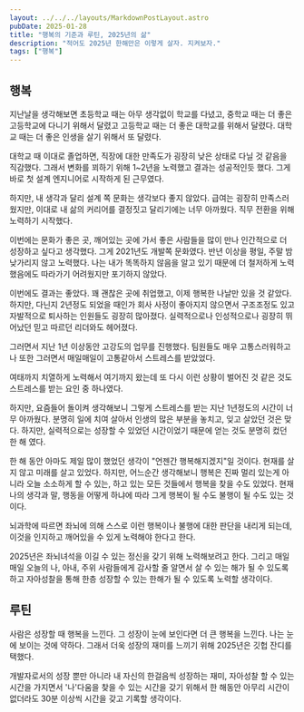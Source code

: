 ```yaml
---
layout: ../../../layouts/MarkdownPostLayout.astro
pubDate: 2025-01-28
title: "행복의 기준과 루틴, 2025년의 삶"
description: "적어도 2025년 한해만은 이렇게 살자. 지켜보자."
tags: ["행복"]
---
```


## 행복

지난날을 생각해보면 초등학교 때는 아무 생각없이 학교를 다녔고, 중학교 때는 더 좋은 고등학교에 다니기 위해서 달렸고 고등학교 때는 더 좋은 대학교를 위해서 달렸다.
대학교 때는 더 좋은 인생을 살기 위해서 또 달렸다.

대학교 때 이대로 졸업하면, 직장에 대한 만족도가 굉장히 낮은 상태로 다닐 것 같음을 직감했다. 그래서 변화를 꾀하기 위해 1~2년을 노력했고 결과는 성공적인듯 했다. 그게 바로 첫 설계 엔지니어로 시작하게 된 근무였다.

하지만, 내 생각과 달리 설계 쪽 문화는 생각보다 좋지 않았다. 급여는 굉장히 만족스러웠지만, 이대로 내 삶의 커리어를 결정짓고 달리기에는 너무 아까웠다. 직무 전환을 위해 노력하기 시작했다.

이번에는 문화가 좋은 곳, 깨어있는 곳에 가서 좋은 사람들을 많이 만나 인간적으로 더 성장하고 싶다고 생각했다. 그게 2021년도 개발쪽 문화였다. 반년 이상을 평일, 주말 밤낮가리지 않고 노력했다. 나는 내가 똑똑하지 않음을 알고 있기 때문에 더 철저하게 노력했음에도 따라가기 어려웠지만 포기하지 않았다.

이번에도 결과는 좋았다. 꽤 괜찮은 곳에 취업했고, 이제 행복한 나날만 있을 것 같았다. 하지만, 다닌지 2년정도 되었을 때인가 회사 사정이 좋아지지 않으면서 구조조정도 있고 자발적으로 퇴사하는 인원들도 굉장히 많아졌다. 실력적으로나 인성적으로나 굉장히 뛰어났던 믿고 따르던 리더와도 헤어졌다.

그러면서 지난 1년 이상동안 고강도의 업무를 진행했다. 팀원들도 매우 고통스러워하고 나 또한 그러면서 매일매일이 고통같아서 스트레스를 받았었다.

여태까지 치열하게 노력해서 여기까지 왔는데 또 다시 이런 상황이 벌어진 것 같은 것도 스트레스를 받는 요인 중 하나였다.

하지만, 요즘들어 돌이켜 생각해보니 그렇게 스트레스를 받는 지난 1년정도의 시간이 너무 아까웠다. 분명히 일에 치여 살아서 인생의 많은 부분을 놓치고, 잊고 살았던 것은 맞다. 하지만, 실력적으로는 성장할 수 있었던 시간이었기 때문에 얻는 것도 분명히 컸던 한 해 였다.

한 해 동안 아마도 제일 많이 했었던 생각이 "언젠간 행복해지겠지"일 것이다. 현재를 살지 않고 미래를 살고 있었다. 하지만, 어느순간 생각해보니 행복은 진짜 멀리 있는게 아니라 오늘 소소하게 할 수 있는, 하고 있는 모든 것들에서 행복을 찾을 수도 있었다. 현재 나의 생각과 말, 행동을 어떻게 하냐에 따라 그게 행복이 될 수도 불행이 될 수도 있는 것이다.

뇌과학에 따르면 좌뇌에 의해 스스로 이런 행복이나 불행에 대한 판단을 내리게 되는데, 이것을 인지하고 깨어있을 수 있게 노력해야 한다고 한다.

2025년은 좌뇌녀석을 이길 수 있는 정신을 갖기 위해 노력해보려고 한다. 그리고 매일매일 오늘의 나, 아내, 주위 사람들에게 감사할 줄 알면서 살 수 있는 해가 될 수 있도록 하고 자아성찰을 통해 한층 성장할 수 있는 한해가 될 수 있도록 노력할 생각이다.

## 루틴

사람은 성장할 때 행복을 느낀다. 그 성장이 눈에 보인다면 더 큰 행복을 느낀다.
나는 눈에 보이는 것에 약하다. 그래서 더욱 성장의 재미를 느끼기 위해 2025년은 깃헙 잔디를 택했다.

개발자로서의 성장 뿐만 아니라 내 자신의 한걸음씩 성장하는 재미, 자아성찰 할 수 있는 시간을 가지면서 '나'다움을 찾을 수 있는 시간을 갖기 위해서 한 해동안 아무리 시간이 없더라도 30분 이상씩 시간을 갖고 기록할 생각이다.
